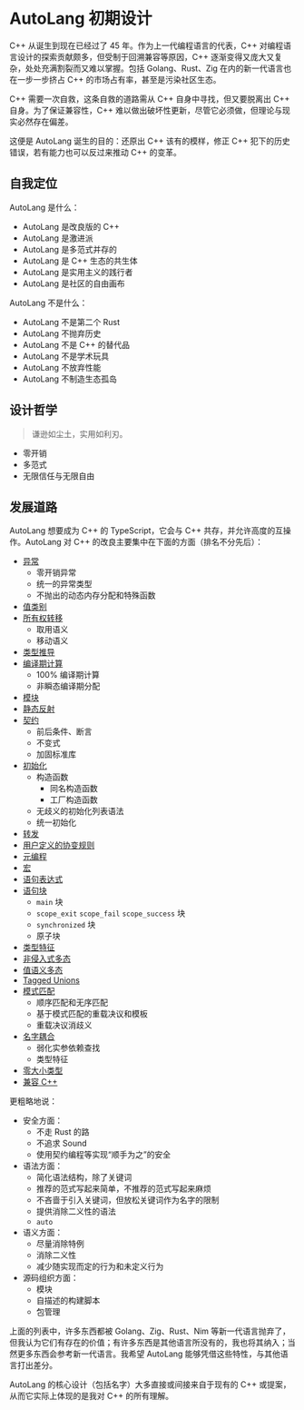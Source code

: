 # AutoLang 初期设计

C++ 从诞生到现在已经过了 45 年。作为上一代编程语言的代表，C++ 对编程语言设计的探索贡献颇多，但受制于回溯兼容等原因，C++ 逐渐变得又庞大又复杂，处处充满割裂而又难以掌握。包括 Golang、Rust、Zig 在内的新一代语言也在一步一步挤占 C++ 的市场占有率，甚至是污染社区生态。

C++ 需要一次自救，这条自救的道路需从 C++ 自身中寻找，但又要脱离出 C++ 自身。为了保证兼容性，C++ 难以做出破坏性更新，尽管它必须做，但理论与现实必然存在偏差。

这便是 AutoLang 诞生的目的：还原出 C++ 该有的模样，修正 C++ 犯下的历史错误，若有能力也可以反过来推动 C++ 的变革。

## 自我定位

AutoLang 是什么：

- AutoLang 是改良版的 C++
- AutoLang 是激进派
- AutoLang 是多范式并存的
- AutoLang 是 C++ 生态的共生体
- AutoLang 是实用主义的践行者
- AutoLang 是社区的自由画布

AutoLang 不是什么：

- AutoLang 不是第二个 Rust
- AutoLang 不抛弃历史
- AutoLang 不是 C++ 的替代品
- AutoLang 不是学术玩具
- AutoLang 不放弃性能
- AutoLang 不制造生态孤岛

## 设计哲学

> 谦逊如尘土，实用如利刃。

- 零开销
- 多范式
- 无限信任与无限自由

## 发展道路

AutoLang 想要成为 C++ 的 TypeScript，它会与 C++ 共存，并允许高度的互操作。AutoLang 对 C++ 的改良主要集中在下面的方面（排名不分先后）：

- [异常](exceptions)
  - 零开销异常
  - 统一的异常类型
  - 不抛出的动态内存分配和特殊函数
- [值类别](value-category)
- [所有权转移](move)
  - 取用语义
  - 移动语义
- [类型推导](type-deduction)
- [编译期计算](consteval)
  - 100% 编译期计算
  - 非瞬态编译期分配
- [模块](modules)
- [静态反射](reflect)
- [契约](contract)
  - 前后条件、断言
  - 不变式
  - 加固标准库
- [初始化](initialization)
  - 构造函数
    - 同名构造函数
    - 工厂构造函数
  - 无歧义的初始化列表语法
  - 统一初始化
- [转发](forwarding)
- [用户定义的协变规则](covariant)
- [元编程](metaprogramming)
- [宏](macros)
- [语句表达式](statement-expressions)
- [语句块](statement-blocks)
  - `main` 块
  - `scope_exit` `scope_fail` `scope_success` 块
  - `synchronized` 块
  - 原子块
- [类型特征](traits)
- [非侵入式多态](proxy)
- [值语义多态](value-semantic-polymorphism)
- [Tagged Unions](tagged-unions)
- [模式匹配](pattern-matching)
  - 顺序匹配和无序匹配
  - 基于模式匹配的重载决议和模板
  - 重载决议消歧义
- [名字耦合](name-coupling)
  - 弱化实参依赖查找
  - 类型特征
- [零大小类型](zero-sized-types)
- [兼容 C++](cpp)

更粗略地说：

- 安全方面：
  - 不走 Rust 的路
  - 不追求 Sound
  - 使用契约编程等实现“顺手为之”的安全
- 语法方面：
  - 简化语法结构，除了关键词
  - 推荐的范式写起来简单，不推荐的范式写起来麻烦
  - 不吝啬于引入关键词，但放松关键词作为名字的限制
  - 提供消除二义性的语法
  - `auto`
- 语义方面：
  - 尽量消除特例
  - 消除二义性
  - 减少随实现而定的行为和未定义行为
- 源码组织方面：
  - 模块
  - 自描述的构建脚本
  - 包管理

上面的列表中，许多东西都被 Golang、Zig、Rust、Nim 等新一代语言抛弃了，但我认为它们有存在的价值；有许多东西是其他语言所没有的，我也将其纳入；当然更多东西会参考新一代语言。我希望 AutoLang 能够凭借这些特性，与其他语言打出差分。

AutoLang 的核心设计（包括名字）大多直接或间接来自于现有的 C++ 或提案，从而它实际上体现的是我对 C++ 的所有理解。
